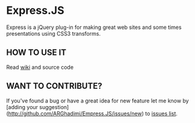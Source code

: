 # Express.JS
Express is a jQuery plug-in for making great web sites and some times presentations using CSS3 transforms.

HOW TO USE IT
---------------
Read [wiki](https://github.com/ARGhadimi/Express.JS/wiki) and source code

WANT TO CONTRIBUTE?
---------------------
If you've found a bug or have a great idea for new feature let me know by [adding your suggestion]
(http://github.com/ARGhadimi/Empress.JS/issues/new) to [issues list](http://github.com/ARGhadimi/Empress.JS/issues).
